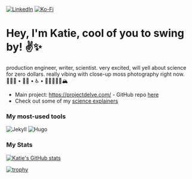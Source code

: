 [![LinkedIn](https://img.shields.io/badge/linkedin-%230077B5.svg?style=social&logo=linkedin&logoColor=white)](https://www.linkedin.com/in/katherine-geerling-774929111/) [![Ko-Fi](https://img.shields.io/badge/Ko--fi-F16061?style=for-the-badge&logo=ko-fi&logoColor=white)](https://ko-fi.com/punnypenguins)

# Hey, I'm Katie, cool of you to swing by! :v::sparkles: 

production engineer, writer, scientist. very excited, will yell about science for zero dollars. really vibing with close-up moss photography right now. 
👩🏻‍🔬 • 🏳️‍🌈 • ♿️ • 🥾✌🏻🤙🏻🏔

* Main project: https://projectdelve.com/ - GitHub repo [here](https://github.com/punnypenguins/projectdelve)
* Check out some of my [science explainers](https://github.com/punnypenguins/writing-samples/tree/main/Science%20Explainers)

### My most-used tools

![Jekyll](https://img.shields.io/badge/-Jekyll-red?style=for-the-badge&logo=jekyll&logoColor=white) ![Hugo](https://img.shields.io/badge/-Hugo-ff69b4?style=for-the-badge&logo=hugo&logoColor=white) 

### My Stats
[![Katie's GitHub stats](https://github-readme-stats.vercel.app/api?username=punnypenguins&show_icons=true&theme=synthwave)](https://github.com/punnypenguins/github-readme-stats) 

[![trophy](https://github-profile-trophy.vercel.app/?username=punnypenguins&theme=dracula&row=2&column=3)](https://github.com/ryo-ma/github-profile-trophy)
